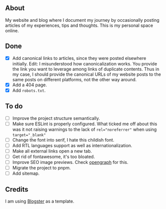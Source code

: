 ## About

My website and blog where I document my journey by occasionally posting articles of my experiences, tips and thoughts. This is my personal space online.

## Done

- [x] Add canonical links to articles, since they were posted elsewhere initially. Edit: I misunderstood how canonicalization works. You provide the link you want to leverage among links of duplicate contents. Thus in my case, I should provide the canonical URLs of my website posts to the same posts on different platforms, not the other way around.
- [x] Add a 404 page.
- [x] Add `robots.txt`.

## To do

- [ ] Improve the project structure semantically.
- [ ] Make sure ESLint is properly configured. What ticked me off about this was it not raising warnings to the lack of `rel="noreferrer"` when using `target="_blank"`
- [ ] Change the font into serif, I hate this childish font.
- [ ] Add RTL languages support as well as internationalization.
- [ ] Make all external links open a new tab.
- [ ] Get rid of fontawesome, it's too bloated.
- [ ] Improve SEO image previews. Check [opengraph](https://www.opengraph.xyz/) for this.
- [ ] Migrate the project to pnpm.
- [ ] Add sitemap.

## Credits

I am using [Blogster](https://github.com/flexdinesh/blogster) as a template.
